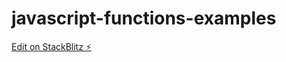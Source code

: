 # javascript-functions-examples

[Edit on StackBlitz ⚡️](https://stackblitz.com/edit/javascript-functions-examples)